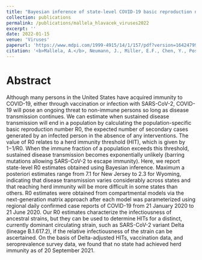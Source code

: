 ```yaml
---
title: "Bayesian inference of state-level COVID-19 basic reproduction numbers across the United States"
collection: publications
permalink: /publications/mallela_hlavacek_viruses2022
excerpt: ''
date: 2022-01-15
venue: 'Viruses'
paperurl: 'https://www.mdpi.com/1999-4915/14/1/157/pdf?version=1642479902'
citation: '<b>Mallela, A.</b>, Neumann, J., Miller, E.F., Chen, Y., Posner, R.G., Lin, Y.T., and Hlavacek, W.S.'
---
```


# Abstract 
Although many persons in the United States have acquired immunity to COVID-19, either through vaccination or infection with SARS-CoV-2, COVID-19 will pose an ongoing threat to non-immune persons so long as disease transmission continues. We can estimate when sustained disease transmission will end in a population by calculating the population-specific basic reproduction number R0, the expected number of secondary cases generated by an infected person in the absence of any interventions. The value of R0 relates to a herd immunity threshold (HIT), which is given by 1−1/R0. When the immune fraction of a population exceeds this threshold, sustained disease transmission becomes exponentially unlikely (barring mutations allowing SARS-CoV-2 to escape immunity). Here, we report state-level R0 estimates obtained using Bayesian inference. Maximum a posteriori estimates range from 7.1 for New Jersey to 2.3 for Wyoming, indicating that disease transmission varies considerably across states and that reaching herd immunity will be more difficult in some states than others. R0 estimates were obtained from compartmental models via the next-generation matrix approach after each model was parameterized using regional daily confirmed case reports of COVID-19 from 21 January 2020 to 21 June 2020. Our R0 estimates characterize the infectiousness of ancestral strains, but they can be used to determine HITs for a distinct, currently dominant circulating strain, such as SARS-CoV-2 variant Delta (lineage B.1.617.2), if the relative infectiousness of the strain can be ascertained. On the basis of Delta-adjusted HITs, vaccination data, and seroprevalence survey data, we found that no state had achieved herd immunity as of 20 September 2021.